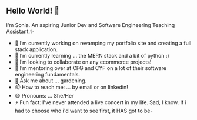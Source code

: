 ## Hello World! 👋

I'm Sonia. An aspiring Junior Dev and Software Engineering Teaching Assistant.✨ 

- 🔭 I’m currently working on revamping my portfolio site and creating a full stack application. 
- 🌱 I’m currently learning ... the MERN stack and a bit of python :)
- 👯 I’m looking to collaborate on any ecommerce projects!
- 🤔 I’m mentoring over at CFG and CYF on a lot of their software engineering fundamentals.
- 💬 Ask me about ... gardening.
- 📫 How to reach me: ... by email or on linkedin! 
- 😄 Pronouns: ... She/Her
- ⚡ Fun fact: I've never attended a live concert in my life. Sad, I know. If i had to choose who i'd want to see first, it HAS got to be-


